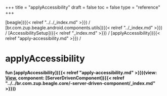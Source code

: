 +++
title = "applyAccessibility"
draft = false
toc = false
type = "reference"
+++

[beagle]({{< relref "../../_index.md" >}}) / [br.com.zup.beagle.android.components.utils]({{< relref "../_index.md" >}}) / [AccessibilitySetup]({{< relref "_index.md" >}}) / [applyAccessibility]({{< relref "apply-accessibility.md" >}}) / 



# applyAccessibility  
  
<b><b>fun [applyAccessibility]({{< relref "apply-accessibility.md" >}})(view: [View](https://developer.android.com/reference/kotlin/android/view/View.html), component: [ServerDrivenComponent]({{< relref "../../br.com.zup.beagle.core/-server-driven-component/_index.md" >}}))</b></b>  



